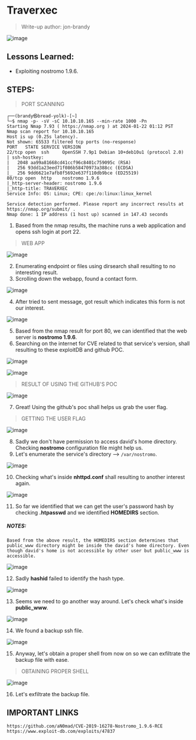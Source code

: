 # Traverxec
> Write-up author: jon-brandy

![image](https://github.com/jon-brandy/hackthebox/assets/70703371/d8c34a13-fe79-45bf-9a19-19faf531ca67)


## Lessons Learned:
- Exploiting nostromo 1.9.6.

## STEPS:
> PORT SCANNING

```
┌──(brandy㉿bread-yolk)-[~]
└─$ nmap -p- -sV -sC 10.10.10.165 --min-rate 1000 -Pn
Starting Nmap 7.93 ( https://nmap.org ) at 2024-01-22 01:12 PST
Nmap scan report for 10.10.10.165
Host is up (0.25s latency).
Not shown: 65533 filtered tcp ports (no-response)
PORT   STATE SERVICE VERSION
22/tcp open  ssh     OpenSSH 7.9p1 Debian 10+deb10u1 (protocol 2.0)
| ssh-hostkey: 
|   2048 aa99a81668cd41ccf96c8401c759095c (RSA)
|   256 93dd1a23eed71f086b58470973a388cc (ECDSA)
|_  256 9dd6621e7afb8f5692e637f110db9bce (ED25519)
80/tcp open  http    nostromo 1.9.6
|_http-server-header: nostromo 1.9.6
|_http-title: TRAVERXEC
Service Info: OS: Linux; CPE: cpe:/o:linux:linux_kernel

Service detection performed. Please report any incorrect results at https://nmap.org/submit/ .
Nmap done: 1 IP address (1 host up) scanned in 147.43 seconds
```

1. Based from the nmap results, the machine runs a web application and opens ssh login at port 22.

> WEB APP

![image](https://github.com/jon-brandy/hackthebox/assets/70703371/e4d8bd58-623a-4e35-9953-84ca3b1c28cd)


2. Enumerating endpoint or files using dirsearch shall resulting to no interesting result.
3. Scrolling down the webapp, found a contact form.

![image](https://github.com/jon-brandy/hackthebox/assets/70703371/88a3839b-0f72-4c93-a687-2882e93e2b45)


4. After tried to sent message, got result which indicates this form is not our interest.

![image](https://github.com/jon-brandy/hackthebox/assets/70703371/ec58eabb-8dd8-4f18-b13c-d3dbdedcc857)


5. Based from the nmap result for port 80, we can identified that the web server is **nostromo 1.9.6**.
6. Searching on the internet for CVE related to that service's version, shall resulting to these exploitDB and github POC.

![image](https://github.com/jon-brandy/hackthebox/assets/70703371/b3606a17-a359-4904-8880-d5a5bd18fe05)

![image](https://github.com/jon-brandy/hackthebox/assets/70703371/f70372bf-82ce-4968-95db-ab1d866ddde1)


> RESULT OF USING THE GITHUB'S POC

![image](https://github.com/jon-brandy/hackthebox/assets/70703371/64248c7e-6edb-4902-af46-86e3da97e91a)


7. Great! Using the github's poc shall helps us grab the user flag.

> GETTING THE USER FLAG

![image](https://github.com/jon-brandy/hackthebox/assets/70703371/d597ca89-df1b-4283-9284-d145608c2a92)


8. Sadly we don't have permission to access david's home directory. Checking **nostromo** configuration file might help us.
9. Let's enumerate the service's directory --> `/var/nostromo`.

![image](https://github.com/jon-brandy/hackthebox/assets/70703371/ea4554c3-85e3-4d83-91bf-8e2a2638909f)


10. Checking what's inside **nhttpd.conf** shall resulting to another interest again.

![image](https://github.com/jon-brandy/hackthebox/assets/70703371/f95a7146-2823-419d-abe4-71db2c48994e)


11. So far we identified that we can get the user's password hash by checking **.htpasswd** and we identified **HOMEDIRS** section.

##### NOTES:

```
Based from the above result, the HOMEDIRS section determines that public_www directory might be inside the david's home directory. Even though david's home is not accessible by other user but public_www is accessible.
```


![image](https://github.com/jon-brandy/hackthebox/assets/70703371/8e33ea64-7f1a-4e31-8b26-2bed01baeabd)


12. Sadly **hashid** failed to identify the hash type.

![image](https://github.com/jon-brandy/hackthebox/assets/70703371/d4161f3b-9f26-46a3-aa43-cf2a33b4194a)


13. Seems we need to go another way around. Let's check what's inside **public_www**.

![image](https://github.com/jon-brandy/hackthebox/assets/70703371/b7754e31-1a45-4d60-af3c-875429b63648)


14. We found a backup ssh file.

![image](https://github.com/jon-brandy/hackthebox/assets/70703371/0b2c596a-075e-43ad-8ec7-8b8f16f44935)


15. Anyway, let's obtain a proper shell from now on so we can exfiltrate the backup file with ease.

> OBTAINING PROPER SHELL

![image](https://github.com/jon-brandy/hackthebox/assets/70703371/63165329-fe72-455b-8265-0171420d5a12)


16. Let's exfiltrate the backup file.






## IMPORTANT LINKS

```
https://github.com/aN0mad/CVE-2019-16278-Nostromo_1.9.6-RCE
https://www.exploit-db.com/exploits/47837
```

